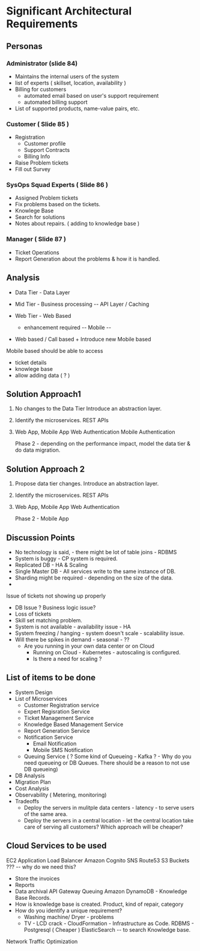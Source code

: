 # Significant Architectural Requirements #
 
 
## Personas ##
### Administrator (slide 84) ### 
* Maintains the internal users of the system
* list of experts ( skillset, location, availability )
* Billing for customers
   * automated email based on user's support requirement
   * automated billing support
* List of supported products, name-value pairs, etc.
 
### Customer ( Slide 85 ) ###
* Registration
   *   Customer profile
   *   Support Contracts
   *   Billing Info
* Raise Problem tickets
* Fill out Survey
 
### SysOps Squad Experts ( Slide 86 ) ###
*   Assigned Problem tickets
*   Fix problems based on the tickets.
*   Knowlege Base
   * Search for solutions
   * Notes about repairs. ( adding to knowledge base )
 
### Manager ( Slide 87 ) ###  
*   Ticket Operations
*   Report Generation about the problems & how it is handled.
 
## Analysis ##
* Data Tier - Data Layer
* Mid Tier -  Business processing -- API Layer / Caching
* Web Tier - Web Based
   * enhancement required -- Mobile --
 
* Web based / Call based + Introduce new Mobile based
 
Mobile based should be able to access
   - ticket details
   - knowlege base
   - allow adding data ( ? )
 
## Solution Approach1 ##
 
1. No changes to the Data Tier
   Introduce an abstraction layer.
 
2. Identify the microservices.
   REST APIs
 
3. Web App, Mobile App
   Web Authentication
   Mobile Authentication
 
   Phase 2 - depending on the performance impact, model the data tier & do data migration.
 
## Solution Approach 2 ##
 
1. Propose data tier changes.
   Introduce an abstraction layer.
 
2. Identify the microservices.
   REST APIs
 
3. Web App, Mobile App
   Web Authentication
  
   Phase 2 - Mobile App
 
## Discussion Points ##
* No technology is said, - there might be lot of table joins - RDBMS
* System is buggy - CP system is required.
* Replicated DB - HA & Scaling
* Single Master DB - All services write to the same instance of DB.
* Sharding might be required - depending on the size of the data.
*
 
Issue of tickets not showing up properly
* DB Issue ? Business logic issue?
* Loss of tickets
* Skill set matching problem.
* System is not available - availability issue - HA
* System freezing / hanging - system doesn't scale - scalability issue.
* Will there be spikes in demand - seasonal - ??
   * Are you running in your own data center or on Cloud
       * Running on Cloud - Kubernetes - autoscaling is configured.
       * Is there a need for scaling ?
 
## List of items to be done ##
* System Design
* List of Microservices
   * Customer Registration service
   * Expert Regisration Service
   * Ticket Management Service
   * Knowledge Based Management Service
   * Report Generation Service
   * Notification Service
       * Email Notification
       * Mobile SMS Notification
   * Queuing Service ( ? Some kind of Queueing - Kafka ? - Why do you need queueing or DB Queues. There should be a reason to not use DB queueing)
* DB Analysis
* Migration Plan
* Cost Analysis
* Observability ( Metering, monitoring)
* Tradeoffs
   * Deploy the servers in mulitple data centers - latency - to serve users of the same area.
   * Deploy the servers in a central location - let the central location take care of serving all customers? Which approach will be cheaper?
 
## Cloud Services to be used ##
EC2
Application Load Balancer
Amazon Cognito
SNS
Route53
S3 Buckets ??? -- why do we need this?
   * Store the invoices
   * Reports
   * Data archival
API Gateway
Queuing
Amazon DynamoDB - Knowledge Base Records.
   * How is knowledge base is created. Product, kind of repair, category
   * How do you identify a unique requirement?
       * Washing machine/ Dryer - problems
       * TV - LCD crack -
CloudFormation - Infrastructure as Code.
RDBMS - Postgresql ( Cheaper )
ElasticSearch  -- to search Knowledge base.
 
Network Traffic Optimization
